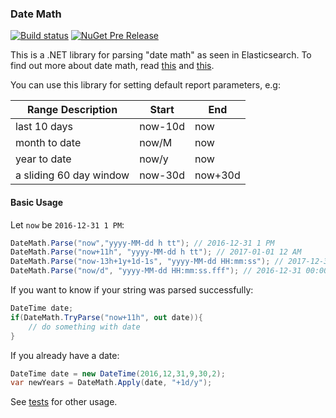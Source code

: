 ### Date Math

[![Build status](https://ci.appveyor.com/api/projects/status/0f7vppj64aogn4ao?svg=true)](https://ci.appveyor.com/project/dalenewman/datemath)
[![NuGet Pre Release](https://img.shields.io/nuget/vpre/DateMath.svg)](https://www.nuget.org/packages/DateMath)

This is a .NET library for parsing "date math" as seen in Elasticsearch.
To find out more about date math, read [this](https://www.elastic.co/guide/en/elasticsearch/reference/current/common-options.html#date-math) and [this](https://www.elastic.co/guide/en/elasticsearch/client/net-api/current/date-math-expressions.html).

You can use this library for setting default 
report parameters, e.g:

<table class="table table-condensed">
    <thead>
        <tr>
            <th>Range Description</th>
            <th>Start</th>
            <th>End</th>
        </tr>
    </thead>
    <tbody>
        <tr>
            <td>last 10 days</td>
            <td>now-10d</td>
            <td>now</td>
        </tr>
        <tr>
            <td>month to date</td>
            <td>now/M</td>
            <td>now</td>
        </tr>
        <tr>
            <td>year to date</td>
            <td>now/y</td>
            <td>now</td>
        </tr>
        <tr>
            <td>a sliding 60 day window</td>
            <td>now-30d</td>
            <td>now+30d</td>
        </tr>
    </tbody>
</table>

#### Basic Usage

Let `now` be `2016-12-31 1 PM`:

```csharp
DateMath.Parse("now","yyyy-MM-dd h tt"); // 2016-12-31 1 PM
DateMath.Parse("now+11h", "yyyy-MM-dd h tt"); // 2017-01-01 12 AM
DateMath.Parse("now-13h+1y+1d-1s", "yyyy-MM-dd HH:mm:ss"); // 2017-12-31 23:59:59
DateMath.Parse("now/d", "yyyy-MM-dd HH:mm:ss.fff"); // 2016-12-31 00:00:00.000
```

If you want to know if your string was parsed successfully:

```csharp
DateTime date;
if(DateMath.TryParse("now+11h", out date)){
    // do something with date
}
```

If you already have a date:

```csharp
DateTime date = new DateTime(2016,12,31,9,30,2);
var newYears = DateMath.Apply(date, "+1d/y");
```


See [tests](https://github.com/dalenewman/DateMath/blob/master/src/Testing/All.cs) for other usage.




